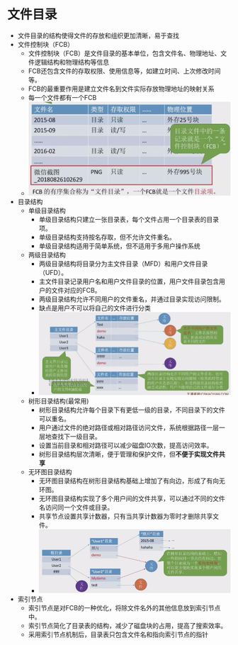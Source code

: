 # 文件目录

* 文件目录的结构使得文件的存放和组织更加清晰，易于查找
* 文件控制块（FCB）
    * 文件控制块（FCB）是文件目录的基本单位，包含文件名、物理地址、文件逻辑结构和物理结构等信息
    * FCB还包含文件的存取权限、使用信息等，如建立时间、上次修改时间等。
    * FCB的最重要作用是建立文件名到文件实际存放物理地址的映射关系
    * 每一个文件都有一个FCB
    * ![](./img/Snipaste_2025-06-07_21-48-08.png)
* 目录结构
    * 单级目录结构
        * 单级目录结构只建立一张目录表，每个文件占用一个目录表的目录项。
        * 单级目录结构支持按名存取，但不允许文件重名。
        * 单级目录结构适用于简单系统，但不适用于多用户操作系统
    * 两级目录结构
        * 两级目录结构将目录分为主文件目录（MFD）和用户文件目录（UFD）。
        * 主文件目录记录用户名和用户文件目录的位置，用户文件目录包含用户的文件对应的FCB。
        * 两级目录结构允许不同用户的文件重名，并通过目录实现访问限制。
        * 缺点是用户不可以将自己的文件进行分类
        * ![](./img/Snipaste_2025-06-07_21-51-27.png)
    * 树形目录结构(最常用)
        * 树形目录结构允许每个目录下有更低一级的目录，不同目录下的文件可以重名。
        * 用户通过文件的绝对路径或相对路径访问文件，系统根据路径一层一层地查找下一级目录。
        * 设置当前目录和相对路径可以减少磁盘IO次数，提高访问效率。
        * 树形目录结构层次清晰，便于管理和保护文件，但**不便于实现文件共享**
    * 无环图目录结构
        * 无环图目录结构在树形目录结构基础上增加了有向边，形成了有向无环图。
        * 无环图目录结构实现了多个用户间的文件共享，可以通过不同的文件名访问同一个文件或目录。
        * 共享节点设置共享计数器，只有当共享计数器为零时才删除共享文件。
        * ![](./img/Snipaste_2025-06-07_21-54-28.png)
* 索引节点
    * 索引节点是对FCB的一种优化，将除文件名外的其他信息放到索引节点中。
    * 索引节点简化了目录表的结构，减少了磁盘块的占用，提高了搜索效率。
    * 采用索引节点机制后，目录表只包含文件名和指向索引节点的指针